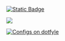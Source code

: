 [![Static Badge](https://dotfyle.com/plugins/creativenull/efmls-configs-nvim/shield)](https://dotfyle.com/plugins/creativenull/efmls-configs-nvim)

![](https://img.shields.io/badge/:badgeContent)

<a href="https://dotfyle.com/plugins/creativenull/efmls-configs-nvim">
  <img src="https://dotfyle.com/plugins/creativenull/efmls-configs-nvim/shield"
  alt="Configs on dotfyle">
</a>
